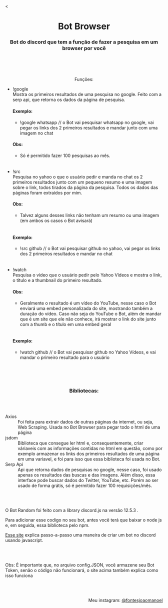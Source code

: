 <<h1 align="center">Bot Browser</h1>
<h3 align="center">Bot do discord que tem a função de fazer a pesquisa em um browser por você </h3>
<br/>
<br/>
<br/>
<p align="center">Funções:</p>

<ul> 

 <li>!google</li>
  Mostra os primeiros resultados de uma pesquisa no google. Feito com a serp api, que retorna os dados da página de pesquisa.
 <br/>
 
 <h4>Exemplo:</h4>
 <ul>
  <li> !google whatsapp // o Bot vai pesquisar whatsapp no google, vai pegar os links dos 2 primeiros resultados e mandar junto com uma imagem no chat </li>
  </ul>
  <h4>Obs:</h4>
  <ul>
   <li>Só é permitido fazer 100 pesquisas ao mês.</li>
  </ul>
<br/>
<br/>

 
 <li>!src</li>
  Pesquisa no yahoo o que o usuário pedir e manda no chat os 2 primeiros resultados junto com um pequeno resumo  e uma imagem sobre o link, todos tirados da página da pesquisa.   Todos os dados das páginas foram extraídos por mim.
  <br/>
  <h4>Obs:</h4>
  <ul>
   <li>Talvez alguns desses links não tenham um resumo ou uma imagem (em ambos os casos o Bot avisará)</li>
  </ul>
  <br/>

  <h4>Exemplo:</h4>
  <ul>
   <li> !src github // o Bot vai pesquisar github no yahoo, vai pegar os links dos 2 primeiros resultados e mandar no chat </li>
  </ul>

<br/>
<br/>

<li>!watch</li>
Pesquisa o vídeo que o usuário pedir pelo Yahoo Vídeos e mostra o link, o título e a thumbnail do primeiro resultado.
<br/>
<h4>Obs:</h4>
<ul>
<li>Geralmente o resultado é um vídeo do YouTube, nesse caso o Bot enviará uma embed personalizada do site, mostrando também a duração do vídeo. Caso não seja do YouTube o Bot, além de mandar que é um site que ele não conhece, irá mostrar o link do site junto com a thumb e o título em uma embed geral</li>
</ul>
<br/>

<h4>Exemplo:</h4>
<ul>
<li> !watch github // o Bot vai pesquisar github no Yahoo Vídeos, e vai mandar o primeiro resultado para o usuário </li>
</ul>
<br/>
<br/>
</ul>

<br/>
<h3 align="center">Bibliotecas:</h3>
<br/>
<br/>
<dl>
<dt>Axios</dt>
<dd>Foi feita para extrair dados de outras páginas da internet, ou seja, Web Scraping. Usada no Bot Browser para pegar todo o html de uma página </dd>
<dt>jsdom</dt>
<dd>Biblioteca que consegue ler html e, consequentemente, criar váriaveis com as informações contidas no html em questão, como por exemplo armazenar os links dos primeiros resultados de uma página em uma variavel, e foi para isso que essa biblioteca foi usada no Bot. </dd>
<dt>Serp Api</dt>
<dd>Api que retorna dados de pesquisas no google, nesse caso, foi usado apenas os resultados das buscas e das imagens. Além disso, essa interface pode buscar dados do Twitter, YouTube, etc. Porém ao ser usado de forma grátis, só é permitido fazer 100 requisições/mês.</dd>
</dl>
<br/>
<br/>
<p>O Bot Random foi feito com a library discord.js na versão 12.5.3 .</p>
<p>Para adicionar esse codigo no seu bot, antes você terá que baixar o node js e, em seguida, essa biblioteca pelo npm.
<p><a href="https://www.digitalocean.com/community/tutorials/how-to-build-a-discord-bot-with-node-js-pt">Esse site</a> explica passo-a-passo uma maneira de criar um bot no discord usando javascript.</p>
<br/>
<br/>
<p>Obs: É importante que, no arquivo config.JSON, você armazene seu Bot Token, senão o código não funcionará, o site acima também explica como isso funciona</p>
<br/>
<br/>
<p align="right">Meu instagram: <a href="https://www.instagram.com/fontesjoaomanoel/">@fontesjoaomanoel
